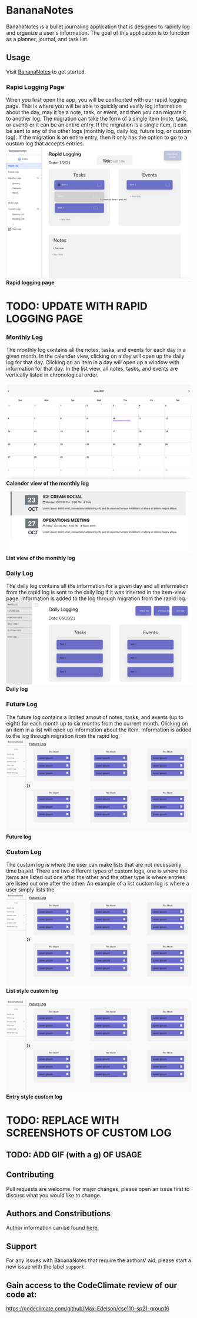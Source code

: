 # BananaNotes

BananaNotes is a bullet journaling application that is designed to rapidly log and organize a user's information. The goal of this application is to function as a planner, journal, and task list.

## Usage
Visit [BananaNotes](https://github.com/Max-Edelson/cse110-sp21-group16/BananaNotes.html) to get started.

### **Rapid Logging Page**
When you first open the app, you will be confronted with our rapid logging page. This is where you will be able to quickly and easily log information about the day, may it be a note, task, or event, and then you can migrate it to another log. The migration can take the form of a single item (note, task, or event) or it can be an entire entry. If the migration is a single item, it can be sent to any of the other logs (monthly log, daily log, future log, or custom log). If the migration is an entire entry, then it only has the option to go to a custom log that accepts entries.
![Rapid Logging Page](~/specs/screenshots/../../../specs/screenshots/rapid_log_v1.png)
**Rapid logging page**
# **TODO:** UPDATE WITH RAPID LOGGING PAGE

### **Monthly Log**
The monthly log contains all the notes, tasks, and events for each day in a given month. In the calender view, clicking on a day will open up the daily log for that day. Clicking on an item in a day will open up a window with information for that day. In the list view, all notes, tasks, and events are vertically listed in chronological order.

![Rapid Logging Page](~/specs/screenshots/../../../specs/screenshots/monthly_log_calender_v1.png)
**Calender view of the monthly log**

![Rapid Logging Page](~/specs/screenshots/../../../specs/screenshots/monthly_log_list_v1.png)
**List view of the monthly log**

### **Daily Log**
The daily log contains all the information for a given day and all information from the rapid log is sent to the daily log if it was inserted in the item-view page. Information is added to the log through migration from the rapid log.
![Rapid Logging Page](~/specs/screenshots/../../../specs/screenshots/daily_log_v1.png)
**Daily log**

### **Future Log**
The future log contains a limited amout of notes, tasks, and events (up to eight) for each month up to six months from the current month. Clicking on an item in a list will open up information about the item. Information is added to the log through migration from the rapid log.
![Rapid Logging Page](~/specs/screenshots/../../../specs/screenshots/future_log_v1.png)
**Future log**

### **Custom Log**
The custom log is where the user can make lists that are not necessarily time based. There are two different types of custom logs, one is where the items are listed out one after the other and the other type is where entries are listed out one after the other. An example of a list custom log is where a user simply lists the
![Rapid Logging Page](~/specs/screenshots/../../../specs/screenshots/future_log_v1.png)
**List style custom log**

![Rapid Logging Page](~/specs/screenshots/../../../specs/screenshots/future_log_v1.png)
**Entry style custom log**
# TODO: REPLACE WITH SCREENSHOTS OF CUSTOM LOG

## TODO: ADD GIF (with a g) OF USAGE

## Contributing
Pull requests are welcome. For major changes, please open an issue first to discuss what you would like to change.

## Authors and Constributions
Author information can be found [here](admin/team.md). 

## Support
For any issues with BananaNotes that require the authors' aid, please start a new issue with the label ```support```.

## Gain access to the CodeClimate review of our code at: 
https://codeclimate.com/github/Max-Edelson/cse110-sp21-group16
